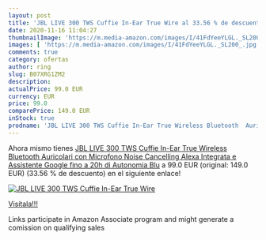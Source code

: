 ```yaml
---
layout: post
title: 'JBL LIVE 300 TWS Cuffie In-Ear True Wire al 33.56 % de descuento'
date: 2020-11-16 11:04:27
thumbnailImage: 'https://m.media-amazon.com/images/I/41FdYeeYLGL._SL200_.jpg'
images: [ 'https://m.media-amazon.com/images/I/41FdYeeYLGL._SL200_.jpg' ]
comments: true
category: ofertas
author: ring
slug: B07XRG1ZM2
description:
actualPrice: 99.0 EUR
currency: EUR
price: 99.0
comparePrice: 149.0 EUR
inStock: true
prodname: 'JBL LIVE 300 TWS Cuffie In-Ear True Wireless Bluetooth  Auricolari con Microfono  Noise Cancelling  Alexa Integrata e Assistente Google  fino a 20h di Autonomia  Blu'
---
```


Ahora mismo tienes [JBL LIVE 300 TWS Cuffie In-Ear True Wireless Bluetooth  Auricolari con Microfono  Noise Cancelling  Alexa Integrata e Assistente Google  fino a 20h di Autonomia  Blu](https://www.amazon.it/dp/B07XRG1ZM2/?tag=tolees00-21) a 99.0 EUR (original: 149.0 EUR) (33.56 %  de descuento) en el siguiente enlace!

[![JBL LIVE 300 TWS Cuffie In-Ear True Wire](https://m.media-amazon.com/images/I/41FdYeeYLGL._SL200_.jpg)](https://www.amazon.it/dp/B07XRG1ZM2/?tag=tolees00-21)

[Visítala!!!](https://www.amazon.it/dp/B07XRG1ZM2/?tag=tolees00-21)

Links participate in Amazon Associate program and might generate a comission on qualifying sales
